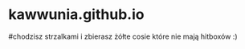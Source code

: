 # kawwunia.github.io
#chodzisz strzalkami i zbierasz żółte cosie które nie mają hitboxów :)
<script>
  function redirect () {
         setTimeout(URLc, 5000);
  function URLc() {
  document.location.href = 'https://kawwunia.github.io/main.html';
  }
  redirect();
</script>
